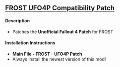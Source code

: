## [FROST UFO4P Compatibility Patch](https://www.nexusmods.com/fallout4/mods/57372/?tab=files)
#### Description
* Patches the **Unofficial Fallout 4 Patch** for FROST

#### Installation Instructions
* **Main File - FROST - UFO4P Patch**
* Always install the newest version of this mod!